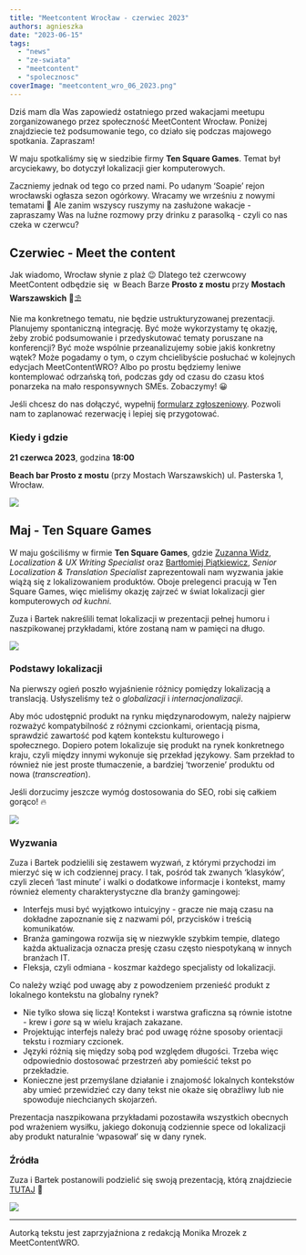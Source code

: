 ```yaml
---
title: "Meetcontent Wrocław - czerwiec 2023"
authors: agnieszka
date: "2023-06-15"
tags:
  - "news"
  - "ze-swiata"
  - "meetcontent"
  - "spolecznosc"
coverImage: "meetcontent_wro_06_2023.png"
---
```


Dziś mam dla Was zapowiedź ostatniego przed wakacjami meetupu zorganizowanego
przez społeczność MeetContent Wrocław. Poniżej znajdziecie też podsumowanie
tego, co działo się podczas majowego spotkania. Zapraszam!

<!--truncate-->

W maju spotkaliśmy się w siedzibie firmy **Ten Square Games**. Temat był
arcyciekawy, bo dotyczył lokalizacji gier komputerowych.

Zaczniemy jednak od tego co przed nami. Po udanym ‘Soapie’ rejon wrocławski
ogłasza sezon ogórkowy. Wracamy we wrześniu z nowymi tematami 🙂 Ale zanim
wszyscy ruszymy na zasłużone wakacje - zapraszamy Was na luźne rozmowy przy
drinku z parasolką - czyli co nas czeka w czerwcu?

## **Czerwiec - Meet the content**

Jak wiadomo, Wrocław słynie z plaż 😉 Dlatego też czerwcowy MeetContent odbędzie
się  w Beach Barze **Prosto z mostu** przy **Mostach Warszawskich** 🌴⛱️

Nie ma konkretnego tematu, nie będzie ustrukturyzowanej prezentacji. Planujemy
spontaniczną integrację. Być może wykorzystamy tę okazję, żeby zrobić
podsumowanie i przedyskutować tematy poruszane na konferencji? Być może wspólnie
przeanalizujemy sobie jakiś konkretny wątek? Może pogadamy o tym, o czym
chcielibyście posłuchać w kolejnych edycjach MeetContentWRO? Albo po prostu
będziemy leniwe kontemplować odrzańską toń, podczas gdy od czasu do czasu ktoś
ponarzeka na mało responsywnych SMEs. Zobaczymy! 😀

Jeśli chcesz do nas dołączyć, wypełnij
[formularz zgłoszeniowy](https://forms.gle/MFsyUiERzhdr8W9q9). Pozwoli nam to
zaplanować rezerwację i lepiej się przygotować.

### **Kiedy i gdzie**

**21 czerwca 2023**, godzina **18:00**

**Beach bar Prosto z mostu** (przy Mostach Warszawskich) ul. Pasterska 1,
Wrocław.

![](images/BeachBar_grafika.png)

## **Maj - Ten Square Games**

W maju gościliśmy w firmie **Ten Square Games**, gdzie
[Zuzanna Widz](https://www.linkedin.com/in/zuzanna-widz-846459230/),
_Localization & UX Writing Specialist_ oraz
[Bartłomiej Piątkiewicz](https://www.linkedin.com/in/barlomiej-piatkiewicz/),
_Senior Localization & Translation Specialist_ zaprezentowali nam wyzwania jakie
wiążą się z lokalizowaniem produktów. Oboje prelegenci pracują w Ten Square
Games, więc mieliśmy okazję zajrzeć w świat lokalizacji gier komputerowych _od
kuchni_.

Zuza i Bartek nakreślili temat lokalizacji w prezentacji pełnej humoru i
naszpikowanej przykładami, które zostaną nam w pamięci na długo.

![](images/TSG_3.jpg)

### Podstawy lokalizacji

Na pierwszy ogień poszło wyjaśnienie różnicy pomiędzy lokalizacją a translacją.
Usłyszeliśmy też o _globalizacji_ i _internacjonalizacji_.

Aby móc udostępnić produkt na rynku międzynarodowym, należy najpierw rozważyć
kompatybilność z różnymi czcionkami, orientacją pisma, sprawdzić zawartość pod
kątem kontekstu kulturowego i społecznego. Dopiero potem lokalizuje się produkt
na rynek konkretnego kraju, czyli między innymi wykonuje się przekład językowy.
Sam przekład to również nie jest proste tłumaczenie, a bardziej ‘tworzenie’
produktu od nowa (_transcreation_).

Jeśli dorzucimy jeszcze wymóg dostosowania do SEO, robi się całkiem gorąco! 🔥

![](images/TSG_1.jpg)

### **Wyzwania**

Zuza i Bartek podzielili się zestawem wyzwań, z którymi przychodzi im mierzyć
się w ich codziennej pracy. I tak, pośród tak zwanych ‘klasyków’, czyli zleceń
‘last minute’ i walki o dodatkowe informacje i kontekst, mamy również elementy
charakterystyczne dla branży gamingowej:

- Interfejs musi być wyjątkowo intuicyjny - gracze nie mają czasu na dokładne
  zapoznanie się z nazwami pól, przycisków i treścią komunikatów.
- Branża gamingowa rozwija się w niezwykle szybkim tempie, dlatego każda
  aktualizacja oznacza presję czasu często niespotykaną w innych branżach IT.
- Fleksja, czyli odmiana - koszmar każdego specjalisty od lokalizacji.

Co należy wziąć pod uwagę aby z powodzeniem przenieść produkt z lokalnego
kontekstu na globalny rynek?

- Nie tylko słowa się liczą! Kontekst i warstwa graficzna są równie istotne -
  krew i _gore_ są w wielu krajach zakazane.
- Projektując interfejs należy brać pod uwagę różne sposoby orientacji tekstu i
  rozmiary czcionek.
- Języki różnią się między sobą pod względem długości. Trzeba więc odpowiednio
  dostosować przestrzeń aby pomieścić tekst po przekładzie.
- Konieczne jest przemyślane działanie i znajomość lokalnych kontekstów aby
  umieć przewidzieć czy dany tekst nie okaże się obraźliwy lub nie spowoduje
  niechcianych skojarzeń.

Prezentacja naszpikowana przykładami pozostawiła wszystkich obecnych pod
wrażeniem wysiłku, jakiego dokonują codziennie spece od lokalizacji aby produkt
naturalnie ‘wpasował’ się w dany rynek.

### **Źródła**

Zuza i Bartek postanowili podzielić się swoją prezentacją, którą znajdziecie
[TUTAJ](https://docs.google.com/presentation/d/1Y4c0WiAJAaHMuNciryywk9Ot_In_GYAqqhOuLtNL3NQ/edit#slide=id.g127d8422da9_0_3881)
🤩

![](images/TSG_2.jpg)

---

Autorką tekstu jest zaprzyjaźniona z redakcją Monika Mrozek z MeetContentWRO.
